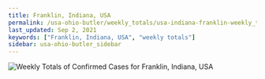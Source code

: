 ```yaml
---
title: Franklin, Indiana, USA
permalink: /usa-ohio-butler/weekly_totals/usa-indiana-franklin-weekly_totals.html
last_updated: Sep 2, 2021
keywords: ["Franklin, Indiana, USA", "weekly totals"]
sidebar: usa-ohio-butler_sidebar
---
```


![Weekly Totals of Confirmed Cases for Franklin, Indiana, USA](/covid_tracker/images/graphs/usa-indiana-franklin-weekly_totals_graph.png)

